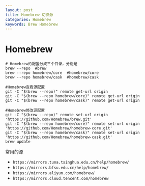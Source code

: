 ```yaml
---
layout: post
title: Homebrew 切换源
categories: Homebrew
keywords: Brew Homebrew
---
```


# Homebrew

```shell
# Homebrew的配置分成三个目录，分别是
brew --repo  #brew
brew --repo homebrew/core  #homebrew/core
brew --repo homebrew/cask  #homebrew/cask

#Homebrew查看源配置
git -C "$(brew --repo)" remote get-url origin
git -C "$(brew --repo homebrew/core)" remote get-url origin 
git -C "$(brew --repo homebrew/cask)" remote get-url origin 

#Homebrew修改源配置
git -C "$(brew --repo)" remote set-url origin 'https://github.com/Homebrew/brew.git'
git -C "$(brew --repo homebrew/core)" remote set-url origin 'https://github.com/Homebrew/homebrew-core.git'
git -C "$(brew --repo homebrew/cask)" remote set-url origin 'https://github.com/Homebrew/homebrew-cask.git'
brew update

```
常用的源

- `https://mirrors.tuna.tsinghua.edu.cn/help/homebrew/`
- `https://mirrors.bfsu.edu.cn/help/homebrew/`
- `https://mirrors.aliyun.com/homebrew/`
- `https://mirrors.cloud.tencent.com/homebrew`

